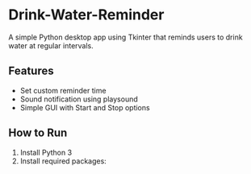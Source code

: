 # Drink-Water-Reminder

A simple Python desktop app using Tkinter that reminds users to drink water at regular intervals.

## Features
- Set custom reminder time
- Sound notification using playsound
- Simple GUI with Start and Stop options

## How to Run
1. Install Python 3
2. Install required packages:
